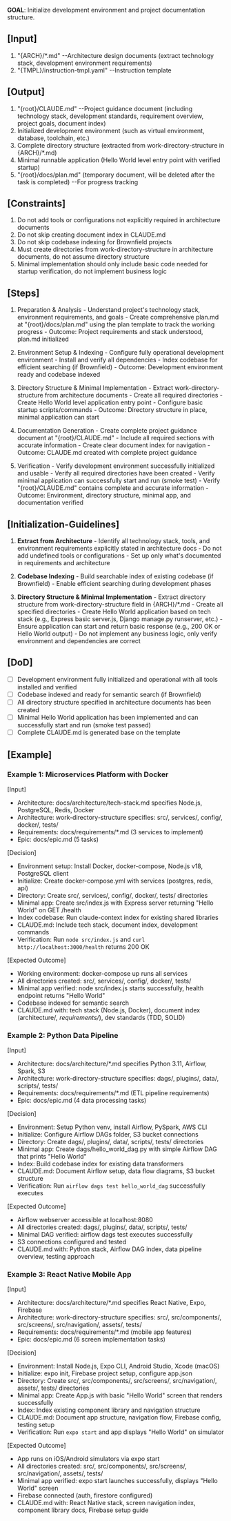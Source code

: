 **GOAL**: Initialize development environment and project documentation structure.

## [Input]
  1. "{ARCH}/*.md" --Architecture design documents (extract technology stack, development environment requirements)
  2. "{TMPL}/instruction-tmpl.yaml" --Instruction template

## [Output]
  1. "{root}/CLAUDE.md" --Project guidance document (including technology stack, development standards, requirement overview, project goals, document index)
  2. Initialized development environment (such as virtual environment, database, toolchain, etc.)
  3. Complete directory structure (extracted from work-directory-structure in {ARCH}/*.md)
  4. Minimal runnable application (Hello World level entry point with verified startup)
  5. "{root}/docs/plan.md" (temporary document, will be deleted after the task is completed) --For progress tracking

## [Constraints]
  1. Do not add tools or configurations not explicitly required in architecture documents
  2. Do not skip creating document index in CLAUDE.md
  3. Do not skip codebase indexing for Brownfield projects
  4. Must create directories from work-directory-structure in architecture documents, do not assume directory structure
  5. Minimal implementation should only include basic code needed for startup verification, do not implement business logic

## [Steps]
  1. Preparation & Analysis
    - Understand project's technology stack, environment requirements, and goals
    - Create comprehensive plan.md at "{root}/docs/plan.md" using the plan template to track the working progress
    - Outcome: Project requirements and stack understood, plan.md initialized

  2. Environment Setup & Indexing
    - Configure fully operational development environment
    - Install and verify all dependencies
    - Index codebase for efficient searching (if Brownfield)
    - Outcome: Development environment ready and codebase indexed

  3. Directory Structure & Minimal Implementation
    - Extract work-directory-structure from architecture documents
    - Create all required directories
    - Create Hello World level application entry point
    - Configure basic startup scripts/commands
    - Outcome: Directory structure in place, minimal application can start

  4. Documentation Generation
    - Create complete project guidance document at "{root}/CLAUDE.md"
    - Include all required sections with accurate information
    - Create clear document index for navigation
    - Outcome: CLAUDE.md created with complete project guidance

  5. Verification
    - Verify development environment successfully initialized and usable
    - Verify all required directories have been created
    - Verify minimal application can successfully start and run (smoke test)
    - Verify "{root}/CLAUDE.md" contains complete and accurate information
    - Outcome: Environment, directory structure, minimal app, and documentation verified

## [Initialization-Guidelines]
  1. **Extract from Architecture**
    - Identify all technology stack, tools, and environment requirements explicitly stated in architecture docs
    - Do not add undefined tools or configurations
    - Set up only what's documented in requirements and architecture
  
  2. **Codebase Indexing**
    - Build searchable index of existing codebase (if Brownfield)
    - Enable efficient searching during development phases
  
  3. **Directory Structure & Minimal Implementation**
    - Extract directory structure from work-directory-structure field in {ARCH}/*.md
    - Create all specified directories
    - Create Hello World application based on tech stack (e.g., Express basic server.js, Django manage.py runserver, etc.)
    - Ensure application can start and return basic response (e.g., 200 OK or Hello World output)
    - Do not implement any business logic, only verify environment and dependencies are correct

## [DoD]
  - [ ] Development environment fully initialized and operational with all tools installed and verified
  - [ ] Codebase indexed and ready for semantic search (if Brownfield)
  - [ ] All directory structure specified in architecture documents has been created
  - [ ] Minimal Hello World application has been implemented and can successfully start and run (smoke test passed)
  - [ ] Complete CLAUDE.md is generated base on the template

## [Example]

### Example 1: Microservices Platform with Docker
[Input]
- Architecture: docs/architecture/tech-stack.md specifies Node.js, PostgreSQL, Redis, Docker
- Architecture: work-directory-structure specifies: src/, services/, config/, docker/, tests/
- Requirements: docs/requirements/*.md (3 services to implement)
- Epic: docs/epic.md (5 tasks)

[Decision]
- Environment setup: Install Docker, docker-compose, Node.js v18, PostgreSQL client
- Initialize: Create docker-compose.yml with services (postgres, redis, api)
- Directory: Create src/, services/, config/, docker/, tests/ directories
- Minimal app: Create src/index.js with Express server returning "Hello World" on GET /health
- Index codebase: Run claude-context index for existing shared libraries
- CLAUDE.md: Include tech stack, document index, development commands
- Verification: Run `node src/index.js` and `curl http://localhost:3000/health` returns 200 OK

[Expected Outcome]
- Working environment: docker-compose up runs all services
- All directories created: src/, services/, config/, docker/, tests/
- Minimal app verified: node src/index.js starts successfully, health endpoint returns "Hello World"
- Codebase indexed for semantic search
- CLAUDE.md with: tech stack (Node.js, Docker), document index (architecture/*, requirements/*), dev standards (TDD, SOLID)

### Example 2: Python Data Pipeline
[Input]
- Architecture: docs/architecture/*.md specifies Python 3.11, Airflow, Spark, S3
- Architecture: work-directory-structure specifies: dags/, plugins/, data/, scripts/, tests/
- Requirements: docs/requirements/*.md (ETL pipeline requirements)
- Epic: docs/epic.md (4 data processing tasks)

[Decision]
- Environment: Setup Python venv, install Airflow, PySpark, AWS CLI
- Initialize: Configure Airflow DAGs folder, S3 bucket connections
- Directory: Create dags/, plugins/, data/, scripts/, tests/ directories
- Minimal app: Create dags/hello_world_dag.py with simple Airflow DAG that prints "Hello World"
- Index: Build codebase index for existing data transformers
- CLAUDE.md: Document Airflow setup, data flow diagrams, S3 bucket structure
- Verification: Run `airflow dags test hello_world_dag` successfully executes

[Expected Outcome]
- Airflow webserver accessible at localhost:8080
- All directories created: dags/, plugins/, data/, scripts/, tests/
- Minimal DAG verified: airflow dags test executes successfully
- S3 connections configured and tested
- CLAUDE.md with: Python stack, Airflow DAG index, data pipeline overview, testing approach

### Example 3: React Native Mobile App
[Input]
- Architecture: docs/architecture/*.md specifies React Native, Expo, Firebase
- Architecture: work-directory-structure specifies: src/, src/components/, src/screens/, src/navigation/, assets/, tests/
- Requirements: docs/requirements/*.md (mobile app features)
- Epic: docs/epic.md (6 screen implementation tasks)

[Decision]
- Environment: Install Node.js, Expo CLI, Android Studio, Xcode (macOS)
- Initialize: expo init, Firebase project setup, configure app.json
- Directory: Create src/, src/components/, src/screens/, src/navigation/, assets/, tests/ directories
- Minimal app: Create App.js with basic "Hello World" screen that renders successfully
- Index: Index existing component library and navigation structure
- CLAUDE.md: Document app structure, navigation flow, Firebase config, testing setup
- Verification: Run `expo start` and app displays "Hello World" on simulator

[Expected Outcome]
- App runs on iOS/Android simulators via expo start
- All directories created: src/, src/components/, src/screens/, src/navigation/, assets/, tests/
- Minimal app verified: expo start launches successfully, displays "Hello World" screen
- Firebase connected (auth, firestore configured)
- CLAUDE.md with: React Native stack, screen navigation index, component library docs, Firebase setup guide
